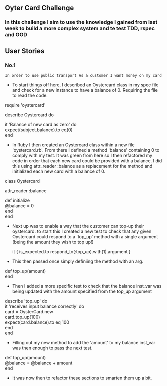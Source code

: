 ## Oyter Card Challenge

### In this challenge I aim to use the knowledge I gained from last week to build a more complex system and te test TDD, rspec and OOD


## User Stories

### No.1

``
In order to use public transport
As a customer
I want money on my card
``

* To start things off here, I described an Oystercard class in my spec file and check for a new instance to have a balance of 0. Requiring the file to read the code.

require 'oystercard'

describe Oystercard do 

  it 'Balance of new card as zero' do  
  	expect(subject.balance).to eq(0)  
  end  

* In Ruby I then created an Oystercard class within a new file 'oystercard.rb'. From there I defined a method 'balance' containing 0 to comply with my test. It was green from here so I then refactored my code in order that each new card could be provided with a balance. I did this using attr_reader :balance as a replacement for the method and initialized each new card with a balance of 0.



class Oystercard

  attr_reader :balance

  def initialize  
  	@balance = 0  
  end  
end  

* Next up was to enable a way that the customer can top-up their oystercard. to start this I created a new test to check that any given Oystercard could respond to a 'top_up' method with a single argument (being the amount they wish to top up!)


  it { is_expected.to respond_to(:top_up).with(1).argument }

* This then passed once simply definiing the method with an arg.

def top_up(amount)  
end

* Then I added a more specific test to check that the balance inst_var was being updated with the amount specified from the top_up argument

 describe 'top_up' do  
  	it 'receives input balance correctly' do  	
  	  card = OysterCard.new  
  	  card.top_up(100)  
  	  expect(card.balance).to eq 100  
    end  
  end  

* Filling out my new method to add the 'amount' to my balance inst_var was then enough to pass the next test.

def top_up(amount)  
  	@balance = @balance + amount  
  end  

* It was now then to refactor these sections to smarten them up a bit.





